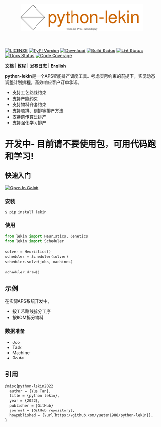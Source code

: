 [license-image]: https://img.shields.io/badge/License-Apache%202.0-blue.svg
[license-url]: https://opensource.org/licenses/Apache-2.0
[pypi-image]: https://badge.fury.io/py/lekin.svg
[pypi-url]: https://pypi.python.org/pypi/python-lekin
[pepy-image]: https://pepy.tech/badge/lekin/month
[pepy-url]: https://pepy.tech/project/lekin
[build-image]: https://github.com/LongxingTan/python-lekin/actions/workflows/test.yml/badge.svg?branch=master
[build-url]: https://github.com/LongxingTan/python-lekin/actions/workflows/test.yml?query=branch%3Amaster
[lint-image]: https://github.com/LongxingTan/python-lekin/actions/workflows/lint.yml/badge.svg?branch=master
[lint-url]: https://github.com/LongxingTan/python-lekin/actions/workflows/lint.yml?query=branch%3Amaster
[docs-image]: https://readthedocs.org/projects/python-lekin/badge/?version=latest
[docs-url]: https://python-lekin.readthedocs.io/en/latest/
[coverage-image]: https://codecov.io/gh/longxingtan/python-lekin/branch/master/graph/badge.svg
[coverage-url]: https://codecov.io/github/longxingtan/python-lekin?branch=master

<h1 align="center">
<img src="./docs/source/_static/logo.svg" width="400" align=center/>
</h1><br>

[![LICENSE][license-image]][license-url]
[![PyPI Version][pypi-image]][pypi-url]
[![Download][pepy-image]][pepy-url]
[![Build Status][build-image]][build-url]
[![Lint Status][lint-image]][lint-url]
[![Docs Status][docs-image]][docs-url]
[![Code Coverage][coverage-image]][coverage-url]

**[文档](https://python-lekin.readthedocs.io)** | **[教程](https://python-lekin.readthedocs.io/en/latest/tutorials.html)** | **[发布日志](https://python-lekin.readthedocs.io/en/latest/CHANGELOG.html)** | **[English](https://github.com/LongxingTan/python-lekin/blob/master/README.md)**

**python-lekin**是一个APS智能排产调度工具。考虑实际约束的前提下，实现动态调整计划排程，高效响应客户订单承诺。

- 支持工艺路线约束
- 支持产能约束
- 支持物料齐套约束
- 支持顺排、倒排等排产方法
- 支持遗传算法排产
- 支持强化学习排产

# **开发中- 目前请不要使用包，可用代码跑和学习!**

## 快速入门

[![Open In Colab](https://colab.research.google.com/assets/colab-badge.svg)](https://colab.research.google.com/drive/1H3o6tqJKr1yTvPNI9t0yggbb7BzE_iPz?usp=sharing)

### 安装

``` shell
$ pip install lekin
```

### 使用

``` python
from lekin import Heuristics, Genetics
from lekin import Scheduler

solver = Heuristics()
scheduler = Scheduler(solver)
scheduler.solve(jobs, machines)

scheduler.draw()
```

## 示例
在实际APS系统开发中，

- 按工艺路线拆分工序
- 按BOM拆分物料

### 数据准备

- Job
- Task
- Machine
- Route


## 引用

```
@misc{python-lekin2022,
  author = {Yue Tan},
  title = {python lekin},
  year = {2022},
  publisher = {GitHub},
  journal = {GitHub repository},
  howpublished = {\url{https://github.com/yuetan1988/python-lekin}},
}
```
